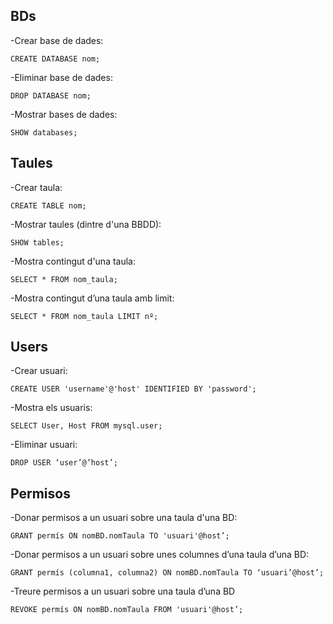 ## BDs

-Crear base de dades:

`CREATE DATABASE nom;`

-Eliminar base de dades:

`DROP DATABASE nom;`

-Mostrar bases de dades:

`SHOW databases;`

## Taules

-Crear taula:

`CREATE TABLE nom;`

-Mostrar taules (dintre d'una BBDD):

`SHOW tables;`

-Mostra contingut d'una taula:

`SELECT * FROM nom_taula;`

-Mostra contingut d’una taula amb limit:

`SELECT * FROM nom_taula LIMIT nº;`

## Users

-Crear usuari:

`CREATE USER 'username'@'host' IDENTIFIED BY 'password';`

-Mostra els usuaris:

`SELECT User, Host FROM mysql.user;`

-Eliminar usuari:

`DROP USER ‘user’@’host’;`

## Permisos

-Donar permisos a un usuari sobre una taula d'una BD:

`GRANT permís ON nomBD.nomTaula TO 'usuari'@host’;`

-Donar permisos a un usuari sobre unes columnes d’una taula d’una BD:

`GRANT permís (columna1, columna2) ON nomBD.nomTaula TO ‘usuari’@host’;`

-Treure permisos a un usuari sobre una taula d’una BD

`REVOKE permís ON nomBD.nomTaula FROM 'usuari'@host’;`
